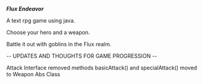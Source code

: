 ***Flux Endeavor***

A text rpg game using java.

Choose your hero and a weapon.

Battle it out with goblins in the Flux realm.

-- UPDATES AND THOUGHTS FOR GAME PROGRESSION --

Attack Interface removed
methods basicAttack() and specialAttack() moved to Weapon Abs Class










   